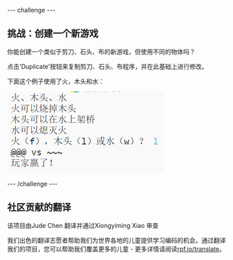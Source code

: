 --- challenge ---

## 挑战：创建一个新游戏

你能创建一个类似于剪刀、石头、布的新游戏，但使用不同的物体吗？

点击'Duplicate'按钮来复制剪刀、石头、布程序，并在此基础上进行修改。

下面这个例子使用了火，木头和水：

![截图](images/rps-fire.png)

--- /challenge ---

## 社区贡献的翻译 

该项目由Jude Chen 翻译并通过Xiongyiming Xiao 审查


我们出色的翻译志愿者帮助我们为世界各地的儿童提供学习编码的机会。通过翻译我们的项目，您可以帮助我们覆盖更多的儿童 - 更多详情请阅读[rpf.io/translate](https://rpf.io/translate)。